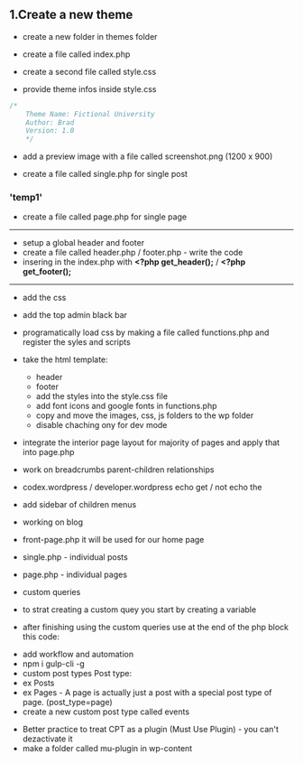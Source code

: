## 1.Create a new theme

- create a new folder in themes folder

- create a file called index.php

- create a second file called style.css

- provide theme infos inside style.css

```css
/*
    Theme Name: Fictional University
    Author: Brad
    Version: 1.0
    */
```

- add a preview image with a file called screenshot.png (1200 x 900)

- create a file called single.php for single post

 ### **'temp1'**
- create a file called page.php for single page
-------

- setup a global header and footer
- create a file called header.php / footer.php - write the code
- insering in the index.php with **<?php get_header();** / **<?php get_footer();**

-------
- add the css

- add the top admin black bar

- programatically load css by making a file called functions.php and register the syles and scripts

- take the html template:
     - header
     - footer
     - add the styles into the style.css file
     - add font icons and google fonts in functions.php
     - copy and move the images, css, js folders to the wp folder
     - disable chaching ony for dev mode

- integrate the interior page layout for majority of pages and apply that into page.php
- work on breadcrumbs parent-children relationships
- codex.wordpress / developer.wordpress echo get / not echo the
- add sidebar of children menus
- working on blog
- front-page.php it will be used for our home page
- single.php - individual posts
- page.php - individual pages
- custom queries
- to strat creating a custom quey you start by creating a variable
- after finishing using the custom queries use at the end of the php block this code:      
 <?php } wp_reset_postdata(); ?>
- add workflow and automation
- npm i gulp-cli -g
- custom post types
Post type:
- ex Posts
- ex Pages - A page is actually just a post with a special post type of page. (post_type=page)
- create a new custom post type called events

<!-- Hooks are a way for one piece of code to interact/modify another piece of code. They make up the foundation for how plugins and themes interact with WordPress Core, but they’re also used extensively by Core itself.

There are two types of hooks: Actions and Filters. To use either, you need to write a custom function known as a Callback, and then register it with WordPress hook for a specific Action or Filter.

Actions allow you to add data or change how WordPress operates. Callback functions for Actions will run at a specific point in in the execution of WordPress, and can perform some kind of a task, like echoing output to the user or inserting something into the database.

Filters give you the ability to change data during the execution of WordPress. Callback functions for Filters will accept a variable, modify it, and return it. They are meant to work in an isolated manner, and should never have side effects such as affecting global variables and output.

WordPress provides many hooks that you can use, but you can also create your own so that other developers can extend and modify your plugin or theme. -->
-  Better practice to treat CPT as a plugin (Must Use Plugin) - you can't dezactivate it
- make a folder called mu-plugin in wp-content